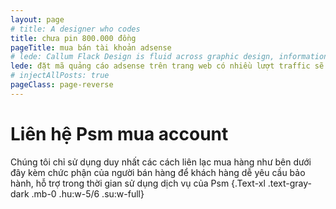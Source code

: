 ```yaml
---
layout: page
# title: A designer who codes
title: chưa pin 800.000 đồng
pageTitle: mua bán tài khoản adsense
# lede: Callum Flack Design is fluid across graphic design, information design and frontend development. Because the quality of the connections crystalises the quality of the whole.
lede: đặt mã quảng cáo adsense trên trang web có nhiều lượt traffic sẽ đem lại doanh thu khá cao, và là công việc chúng ta có thể làm tại nhà online miễn bạn sở hữu một trang web chất lượng, vì thế đây sẽ là bước đệm cho con đường tài chính của gia đình mình khi có thể chủ động làm được bất kỳ lúc nào.
# injectAllPosts: true
pageClass: page-reverse
---
```


<PageAboutServices></PageAboutServices>

<div class="Block-t"></div>

# Liên hệ Psm mua account

Chúng tôi chỉ sử dụng duy nhất các cách liên lạc mua hàng như bên dưới đây kèm chức phận của người bán hàng để khách hàng dễ yêu cầu bảo hành, hỗ trợ trong thời gian sử dụng dịch vụ của Psm {.Text-xl .text-gray-dark .mb-0 .hu:w-5/6 .su:w-full}

<!-- The difference isn't obvious until it is. -->

<PageAboutTeam></PageAboutTeam>

<!-- # Win-win collaborations -->

<!-- No tools, skills or experience matter without good project definition and mutual understanding. A collaborative relationship based on dialogue and optimism is the cheapest and most effective method of obtaining this. This also helps define bigger possibilities and better constraints to work with, and anticipates problems ahead of time during the project. -->

<!-- # Location -->

<!-- Based in [tropical Cairns, Australia](https://www.instagram.com/p/BXbsNdrAt-v), Callum works with local, interstate and international clients. He plugs into product teams, agencies or work one-to-one with business owners. He enjoys travelling to meet in person and is always available for a video call. -->

<script>
import PageAboutServices from "../src/components/PageAboutServices";
import PageAboutTeam from "../src/components/PageAboutTeam";
export default {
  components: {
    PageAboutServices,
    PageAboutTeam,
  }
}
</script>
